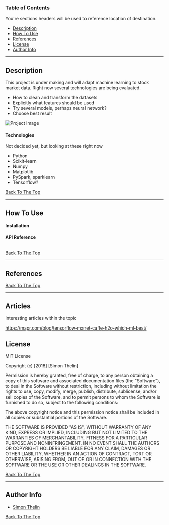 ### Table of Contents
You're sections headers will be used to reference location of destination.

- [Description](#description)
- [How To Use](#how-to-use)
- [References](#references)
- [License](#license)
- [Author Info](#author-info)

---

## Description

This project is under making and will adapt machine learning to stock market data. Right now several technologies are being evaluated.

* How to clean and transform the datasets
* Explicitly what features should be used
* Try several models, perhaps neural network?
* Choose best result


![Project Image](http://scikit-learn.org/stable/_static/ml_map.png)
#### Technologies

Not decided yet, but looking at these right now

- Python
- Scikit-learn
- Numpy
- Matplotlib
- PySpark, sparklearn
- Tensorflow?

[Back To The Top](#read-me-template)

---

## How To Use

#### Installation

#### API Reference

```html
```
[Back To The Top](#read-me-template)

---

## References
[Back To The Top](#read-me-template)

---

## Articles
Interesting articles within the topic

https://mapr.com/blog/tensorflow-mxnet-caffe-h2o-which-ml-best/

## License

MIT License

Copyright (c) [2018] [Simon Thelin]

Permission is hereby granted, free of charge, to any person obtaining a copy
of this software and associated documentation files (the "Software"), to deal
in the Software without restriction, including without limitation the rights
to use, copy, modify, merge, publish, distribute, sublicense, and/or sell
copies of the Software, and to permit persons to whom the Software is
furnished to do so, subject to the following conditions:

The above copyright notice and this permission notice shall be included in all
copies or substantial portions of the Software.

THE SOFTWARE IS PROVIDED "AS IS", WITHOUT WARRANTY OF ANY KIND, EXPRESS OR
IMPLIED, INCLUDING BUT NOT LIMITED TO THE WARRANTIES OF MERCHANTABILITY,
FITNESS FOR A PARTICULAR PURPOSE AND NONINFRINGEMENT. IN NO EVENT SHALL THE
AUTHORS OR COPYRIGHT HOLDERS BE LIABLE FOR ANY CLAIM, DAMAGES OR OTHER
LIABILITY, WHETHER IN AN ACTION OF CONTRACT, TORT OR OTHERWISE, ARISING FROM,
OUT OF OR IN CONNECTION WITH THE SOFTWARE OR THE USE OR OTHER DEALINGS IN THE
SOFTWARE.

[Back To The Top](#read-me-template)

---

## Author Info

* [Simon Thelin](https://www.linkedin.com/in/simon-thelin-3ba96986/)

[Back To The Top](#read-me-template)
